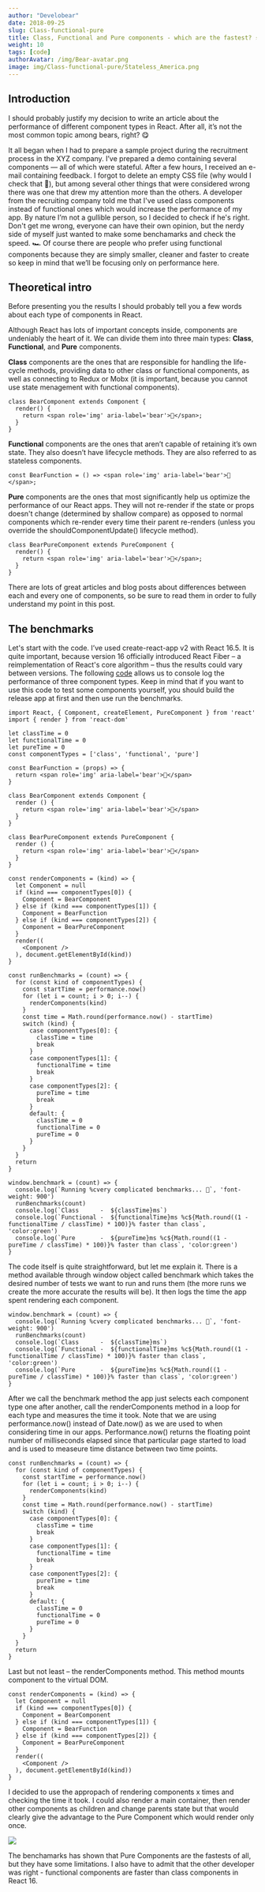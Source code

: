 ```yaml
---
author: "Develobear"
date: 2018-09-25
slug: Class-functional-pure
title: Class, Functional and Pure components - which are the fastest? ⚡️
weight: 10
tags: [code]
authorAvatar: /img/Bear-avatar.png
image: img/Class-functional-pure/Stateless_America.png
---
```


## Introduction

I should probably justify my decision to write an article about the performance of different component types in React.
After all, it’s not the most common topic among bears, right? 😋

It all began when I had to prepare a sample project during the recruitment process in the XYZ company. I’ve prepared a demo containing several components — all of which were stateful. After a few hours, I received an e-mail containing feedback. I forgot to delete an empty CSS file (why would I check that 🤯), but among several other things that were considered wrong there was one that drew my attention more than the others. A developer from the recruiting company told me that I've used class components instead of functional ones which would increase the performance of my app. By nature I’m not a gullible person, so I decided to check if he's right. Don't get me wrong, everyone can have their own opinion, but the nerdy side of myself just wanted to make some benchamarks and check the speed. 🏎
 Of course there are people who prefer using functional components because they are simply smaller, cleaner and faster to create so keep in mind that we’ll be focusing only on performance here.

## Theoretical intro

Before presenting you the results I should probably tell you a few words about each type of components in React.

Although React has lots of important concepts inside, components are undeniably the heart of it. We can divide them into three main types:
**Class**,
**Functional**,
and **Pure** components.

**Class** components are the ones that are responsible for handling the life-cycle methods, providing data to other class or functional components, as well as connecting to Redux or Mobx (it is important, because you cannot use state menagement with functional components).
```
class BearComponent extends Component {
  render() {
    return <span role='img' aria-label='bear'>🐻</span>;
  }
}
```
**Functional** components are the ones that aren’t capable of retaining it’s own state. They also doesn’t have lifecycle methods. They are also referred to as stateless components.
```
const BearFunction = () => <span role='img' aria-label='bear'>🐻</span>;
```
**Pure** components are the ones that most significantly help us optimize the performance of our React apps. They will not re-render if the state or props doesn't change (determined by shallow compare) as opposed to normal components which re-render every time their parent re-renders (unless you override the shouldComponentUpdate() lifecycle method).
```
class BearPureComponent extends PureComponent {
  render() {
    return <span role='img' aria-label='bear'>🐻</span>;
  }
}
```

There are lots of great articles and blog posts about differences between each and every one of components, so be sure to read them in order to fully understand my point in this post.

## The benchmarks

Let's start with the code. I’ve used create-react-app v2 with React 16.5. It is quite important, because version 16 officially introduced React Fiber – a reimplementation of React's core algorithm – thus the results could vary between versions.
The following [code](https://gitlab.com/) allows us to console log the performance of three component types. Keep in mind that if you want to use this code to test some components yourself, you should build the release app at first and then use run the benchmarks.

```
import React, { Component, createElement, PureComponent } from 'react'
import { render } from 'react-dom'

let classTime = 0
let functionalTime = 0
let pureTime = 0
const componentTypes = ['class', 'functional', 'pure']

const BearFunction = (props) => {
  return <span role='img' aria-label='bear'>🐻</span>
}

class BearComponent extends Component {
  render () {
    return <span role='img' aria-label='bear'>🐻</span>
  }
}

class BearPureComponent extends PureComponent {
  render () {
    return <span role='img' aria-label='bear'>🐻</span>
  }
}

const renderComponents = (kind) => {
  let Component = null
  if (kind === componentTypes[0]) {
    Component = BearComponent
  } else if (kind === componentTypes[1]) {
    Component = BearFunction
  } else if (kind === componentTypes[2]) {
    Component = BearPureComponent
  }
  render((
    <Component />
  ), document.getElementById(kind))
}

const runBenchmarks = (count) => {
  for (const kind of componentTypes) {
    const startTime = performance.now()
    for (let i = count; i > 0; i--) {
      renderComponents(kind)
    }
    const time = Math.round(performance.now() - startTime)
    switch (kind) {
      case componentTypes[0]: {
        classTime = time
        break
      }
      case componentTypes[1]: {
        functionalTime = time
        break
      }
      case componentTypes[2]: {
        pureTime = time
        break
      }
      default: {
        classTime = 0
        functionalTime = 0
        pureTime = 0
      }
    }
  }
  return
}

window.benchmark = (count) => {
  console.log(`Running %cvery complicated benchmarks... 🏃`, 'font-weight: 900')
  runBenchmarks(count)
  console.log(`Class      -  ${classTime}ms`)
  console.log(`Functional -  ${functionalTime}ms %c${Math.round((1 - functionalTime / classTime) * 100)}% faster than class`, 'color:green')
  console.log(`Pure       -  ${pureTime}ms %c${Math.round((1 - pureTime / classTime) * 100)}% faster than class`, 'color:green')
}
```

The code itself is quite straightforward, but let me explain it. There is a method available through window object called benchmark which takes the desired number of tests we want to run and runs them (the more runs we create the more accurate the results will be).  It then logs the time the app spent rendering each component.

```
window.benchmark = (count) => {
  console.log(`Running %cvery complicated benchmarks... 🏃`, 'font-weight: 900')
  runBenchmarks(count)
  console.log(`Class      -  ${classTime}ms`)
  console.log(`Functional -  ${functionalTime}ms %c${Math.round((1 - functionalTime / classTime) * 100)}% faster than class`, 'color:green')
  console.log(`Pure       -  ${pureTime}ms %c${Math.round((1 - pureTime / classTime) * 100)}% faster than class`, 'color:green')
}
```

After we call the benchmark method the app just selects each component type one after another, call the renderComponents method in a loop for each type and measures the time it took. Note that we are using performance.now() instead of Date.now() as we are used to when considering time in our apps. Performance.now() returns the floating point number of milliseconds elapsed since that particular page started to load and is used to measeure time distance between two time points.

```
const runBenchmarks = (count) => {
  for (const kind of componentTypes) {
    const startTime = performance.now()
    for (let i = count; i > 0; i--) {
      renderComponents(kind)
    }
    const time = Math.round(performance.now() - startTime)
    switch (kind) {
      case componentTypes[0]: {
        classTime = time
        break
      }
      case componentTypes[1]: {
        functionalTime = time
        break
      }
      case componentTypes[2]: {
        pureTime = time
        break
      }
      default: {
        classTime = 0
        functionalTime = 0
        pureTime = 0
      }
    }
  }
  return
}
```

Last but not least – the renderComponents method. This method mounts component to the virtual DOM.

```
const renderComponents = (kind) => {
  let Component = null
  if (kind === componentTypes[0]) {
    Component = BearComponent
  } else if (kind === componentTypes[1]) {
    Component = BearFunction
  } else if (kind === componentTypes[2]) {
    Component = BearPureComponent
  }
  render((
    <Component />
  ), document.getElementById(kind))
}
```

I decided to use the appropach of rendering components x times and checking the time it took. I could also render a main container, then
render other components as children and change parents state but that would clearly give the advantage to the Pure Component which would render only once.

![](/img/Class-functional-pure/benchmarks1.jpg)

The benchamarks has shown that Pure Components are the fastests of all, but they have some limitations.
I also have to admit that the other developer was right - functional components are faster than class components in React 16.


